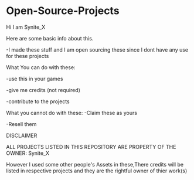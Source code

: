 # Open-Source-Projects
Hi I am Synite_X

Here are some basic info about this.


-I made these stuff and I am open sourcing these since I dont have any use for these projects

What You can do with these:

-use this in your games

-give me credits (not required)

-contribute to the projects 

What you cannot do with these:
-Claim these as yours

-Resell them

DISCLAIMER

ALL PROJECTS LISTED IN THIS REPOSITORY ARE PROPERTY OF THE OWNER: Synite_X 

However I used some other people's Assets in these,There credits will be listed in respective projects and they are the rightful owner of thier work(s)
